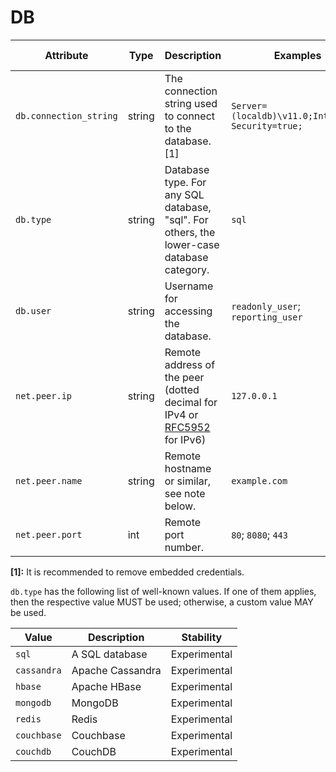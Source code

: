 # DB

<!-- semconv db(tag=connection-level,remove_constraints) -->
| Attribute  | Type | Description  | Examples  | [Requirement Level](https://opentelemetry.io/docs/specs/semconv/general/attribute-requirement-level/) | Stability |
|---|---|---|---|---|---|
| `db.connection_string` | string | The connection string used to connect to the database. [1] | `Server=(localdb)\v11.0;Integrated Security=true;` | `Recommended` | Experimental |
| `db.type` | string | Database type. For any SQL database, "sql". For others, the lower-case database category. | `sql` | `Required` | Experimental |
| `db.user` | string | Username for accessing the database. | `readonly_user`; `reporting_user` | `Recommended` | Experimental |
| `net.peer.ip` | string | Remote address of the peer (dotted decimal for IPv4 or [RFC5952](https://tools.ietf.org/html/rfc5952) for IPv6) | `127.0.0.1` | `Recommended` | Experimental |
| `net.peer.name` | string | Remote hostname or similar, see note below. | `example.com` | `Recommended` | Experimental |
| `net.peer.port` | int | Remote port number. | `80`; `8080`; `443` | `Recommended` | Experimental |

**[1]:** It is recommended to remove embedded credentials.

`db.type` has the following list of well-known values. If one of them applies, then the respective value MUST be used; otherwise, a custom value MAY be used.

| Value  | Description | Stability |
|---|---|---|
| `sql` | A SQL database | Experimental |
| `cassandra` | Apache Cassandra | Experimental |
| `hbase` | Apache HBase | Experimental |
| `mongodb` | MongoDB | Experimental |
| `redis` | Redis | Experimental |
| `couchbase` | Couchbase | Experimental |
| `couchdb` | CouchDB | Experimental |
<!-- endsemconv -->
